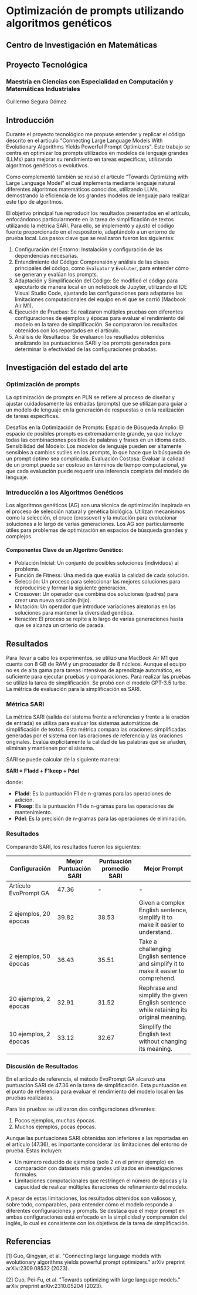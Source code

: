 # Optimización de prompts utilizando algoritmos genéticos
## Centro de Investigación en Matemáticas 

## Proyecto Tecnológica

### Maestría en Ciencias con Especialidad en Computación y Matemáticas Industriales 

Guillermo Segura Gómez

## Introducción
Durante el proyecto tecnológico me propuse entender y replicar el código descrito en el artículo "Connecting Large Language Models With Evolutionary Algorithms Yields Powerful Prompt Optimizers". Este trabajo se centra en optimizar los prompts utilizados en modelos de lenguaje grandes (LLMs) para mejorar su rendimiento en tareas específicas, utilizando algoritmos genéticos o evolutivos. 

Como complementó también se revisó el artículo “Towards Optimizing with Large Language Model” el cual implementa mediante lenguaje natural diferentes algoritmos matemáticos conocidos, utilizando LLMs, demostrando la eficiencia de los grandes modelos de lenguaje para realizar este tipo de algoritmos. 

El objetivo principal fue reproducir los resultados presentados en el artículo, enfocándonos particularmente en la tarea de simplificación de textos utilizando la métrica SARI. Para ello, se implementó y ajustó el código fuente proporcionado en el respositorio, adaptándolo a un entorno de prueba local. Los pasos clave que se realizaron fueron los siguientes:

1. Configuración del Entorno: Instalación y configuración de las dependencias necesarias.
2. Entendimiento del Código: Comprensión y análisis de las clases principales del código, como `Evaluator` y `Evoluter`, para entender cómo se generan y evalúan los prompts.
3. Adaptación y Simplificación del Código: Se modificó el código para ejecutarlo de manera local en un notebook de Jupyter, utilizando el IDE Visual Studio Code, ajustando las configuraciones para adaptarse las limitaciones computacionales del equipo en el que se corrió (Macbook Air M1).
4. Ejecución de Pruebas: Se realizaron múltiples pruebas con diferentes configuraciones de ejemplos y épocas para evaluar el rendimiento del modelo en la tarea de simplificación. Se compararon los resultados obtenidos con los reportados en el artículo.
5. Análisis de Resultados: Se evaluaron los resultados obtenidos analizando las puntuaciones SARI y los prompts generados para determinar la efectividad de las configuraciones probadas.

## Investigación del estado del arte

### Optimización de prompts

La optimización de prompts en PLN se refiere al proceso de diseñar y ajustar cuidadosamente las entradas (prompts) que se utilizan para guiar a un modelo de lenguaje en la generación de respuestas o en la realización de tareas específicas.

Desafíos en la Optimización de Prompts:
Espacio de Búsqueda Amplio: El espacio de posibles prompts es extremadamente grande, ya que incluye todas las combinaciones posibles de palabras y frases en un idioma dado.
Sensibilidad del Modelo: Los modelos de lenguaje pueden ser altamente sensibles a cambios sutiles en los prompts, lo que hace que la búsqueda de un prompt óptimo sea complicada.
Evaluación Costosa: Evaluar la calidad de un prompt puede ser costoso en términos de tiempo computacional, ya que cada evaluación puede requerir una inferencia completa del modelo de lenguaje.


### Introducción a los Algoritmos Genéticos
Los algoritmos genéticos (AG) son una técnica de optimización inspirada en el proceso de selección natural y genética biológica. Utilizan mecanismos como la selección, el cruce (crossover) y la mutación para evolucionar soluciones a lo largo de varias generaciones. Los AG son particularmente útiles para problemas de optimización en espacios de búsqueda grandes y complejos.

#### Componentes Clave de un Algoritmo Genético:

* Población Inicial: Un conjunto de posibles soluciones (individuos) al problema.
* Función de Fitness: Una medida que evalúa la calidad de cada solución.
* Selección: Un proceso para seleccionar las mejores soluciones para reproducirse y formar la siguiente generación.
* Crossover: Un operador que combina dos soluciones (padres) para crear una nueva solución (hijo).
* Mutación: Un operador que introduce variaciones aleatorias en las soluciones para mantener la diversidad genética.
* Iteración: El proceso se repite a lo largo de varias generaciones hasta que se alcanza un criterio de parada.

## Resultados

Para llevar a cabo los experimentos, se utilizó una MacBook Air M1 que cuenta con 8 GB de RAM y un procesador de 8 núcleos. Aunque el equipo no es de alta gama para tareas intensivas de aprendizaje automático, es suficiente para ejecutar pruebas y comparaciones. Para realizar las pruebas se utilizó la tarea de simplificación. Se probó con el modelo GPT-3.5 turbo. La métrica de evaluación para la simplificación es SARI.

### Métrica SARI

La métrica SARI (salida del sistema frente a referencias y frente a la oración de entrada) se utiliza para evaluar los sistemas automáticos de simplificación de textos. Esta métrica compara las oraciones simplificadas generadas por el sistema con las oraciones de referencia y las oraciones originales. Evalúa explícitamente la calidad de las palabras que se añaden, eliminan y mantienen por el sistema.

SARI se puede calcular de la siguiente manera:

**SARI = F1add + F1keep + Pdel**

donde:

- **F1add**: Es la puntuación F1 de n-gramas para las operaciones de adición.
- **F1keep**: Es la puntuación F1 de n-gramas para las operaciones de mantenimiento.
- **Pdel**: Es la precisión de n-gramas para las operaciones de eliminación.

### Resultados

Comparando SARI, los resultados fueron los siguientes:

| Configuración         | Mejor Puntuación SARI | Puntuación promedio SARI | Mejor Prompt                                                                 |
|-----------------------|-----------------------|--------------------------|-------------------------------------------------------------------------------|
| Artículo EvoPrompt GA  | 47.36                 | -                        | -                                                                           |
| 2 ejemplos, 20 épocas  | 39.82                 | 38.53                    | Given a complex English sentence, simplify it to make it easier to understand. |
| 2 ejemplos, 50 épocas  | 36.43                 | 35.51                    | Take a challenging English sentence and simplify it to make it easier to comprehend. |
| 20 ejemplos, 2 épocas  | 32.91                 | 31.52                    | Rephrase and simplify the given English sentence while retaining its original meaning. |
| 10 ejemplos, 2 épocas  | 33.12                 | 32.67                    | Simplify the English text without changing its meaning.                     |

### Discusión de Resultados

En el artículo de referencia, el método EvoPrompt GA alcanzó una puntuación SARI de 47.36 en la tarea de simplificación. Esta puntuación es el punto de referencia para evaluar el rendimiento del modelo local en las pruebas realizadas.

Para las pruebas se utilizaron dos configuraciones diferentes:

1. Pocos ejemplos, muchas épocas.
2. Muchos ejemplos, pocas épocas.

Aunque las puntuaciones SARI obtenidas son inferiores a las reportadas en el artículo (47.36), es importante considerar las limitaciones del entorno de prueba. Estas incluyen:

- Un número reducido de ejemplos (solo 2 en el primer ejemplo) en comparación con datasets más grandes utilizados en investigaciones formales.
- Limitaciones computacionales que restringen el número de épocas y la capacidad de realizar múltiples iteraciones de refinamiento del modelo.

A pesar de estas limitaciones, los resultados obtenidos son valiosos y, sobre todo, comparables, para entender cómo el modelo responde a diferentes configuraciones y prompts. Se destaca que el mejor prompt en ambas configuraciones está enfocado en la simplicidad y comprensión del inglés, lo cual es consistente con los objetivos de la tarea de simplificación.

## Referencias

[1] Guo, Qingyan, et al. "Connecting large language models with evolutionary algorithms yields powerful prompt optimizers." arXiv preprint arXiv:2309.08532 (2023).

[2] Guo, Pei-Fu, et al. "Towards optimizing with large language models." arXiv preprint arXiv:2310.05204 (2023).